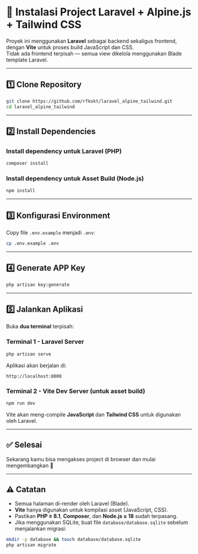 # 🚀 Instalasi Project Laravel + Alpine.js + Tailwind CSS

Proyek ini menggunakan **Laravel** sebagai backend sekaligus frontend, dengan **Vite** untuk proses build JavaScript dan CSS.  
Tidak ada frontend terpisah — semua view dikelola menggunakan Blade template Laravel.

---

## 1️⃣ Clone Repository

```bash
git clone https://github.com/rfkokt/laravel_alpine_tailwind.git
cd laravel_alpine_tailwind
```

---

## 2️⃣ Install Dependencies

### Install dependency untuk Laravel (PHP)

```bash
composer install
```

### Install dependency untuk Asset Build (Node.js)

```bash
npm install
```

---

## 3️⃣ Konfigurasi Environment

Copy file `.env.example` menjadi `.env`:

```bash
cp .env.example .env
```

---

## 4️⃣ Generate APP Key

```bash
php artisan key:generate
```

---

## 5️⃣ Jalankan Aplikasi

Buka **dua terminal** terpisah:

### Terminal 1 - Laravel Server

```bash
php artisan serve
```

Aplikasi akan berjalan di:

```
http://localhost:8000
```

### Terminal 2 - Vite Dev Server (untuk asset build)

```bash
npm run dev
```

Vite akan meng-compile **JavaScript** dan **Tailwind CSS** untuk digunakan oleh Laravel.

---

## ✅ Selesai

Sekarang kamu bisa mengakses project di browser dan mulai mengembangkan 🎉

---

## ⚠️ Catatan

-   Semua halaman di-render oleh Laravel (Blade).
-   **Vite** hanya digunakan untuk kompilasi asset (JavaScript, CSS).
-   Pastikan **PHP ≥ 8.1**, **Composer**, dan **Node.js ≥ 18** sudah terpasang.
-   Jika menggunakan SQLite, buat file `database/database.sqlite` sebelum menjalankan migrasi:

```bash
mkdir -p database && touch database/database.sqlite
php artisan migrate
```
